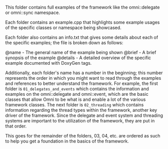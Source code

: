This folder contains full examples of the framework like the omni::delegate or
omni::sync namespace.

Each folder contains an example.cpp that highlights some example usages of the
specific classes or namespace being showcased.

Each folder also contains an info.txt that gives some details about each of the
specific examples; the file is broken down as follows:

@name - The general name of the example being shown
@brief - A brief synopsis of the example
@details - A detailed overview of the specific example documented with DoxyGen
           tags.

Additionally, each folder's name has a number in the beginning; this number
represents the order in which you might want to read through the examples and
references to better understand the framework. For example, the first folder
is `01_delegates_and_events` which contains the information and examples on
the omni::delegate and omni::event, which are the basic classes that allow Omni
to be what is and enable a lot of the various framework classes. The next
folder is `02_threading` which contains information regarding the thread types
within the framework, another key driver of the framework. Since the delegate
and event system and threading systems are important to the utilization of the
framework, they are put in that order.

This goes for the remainder of the folders, 03, 04, etc. are ordered as such to
help you get a foundation in the basics of the framework.